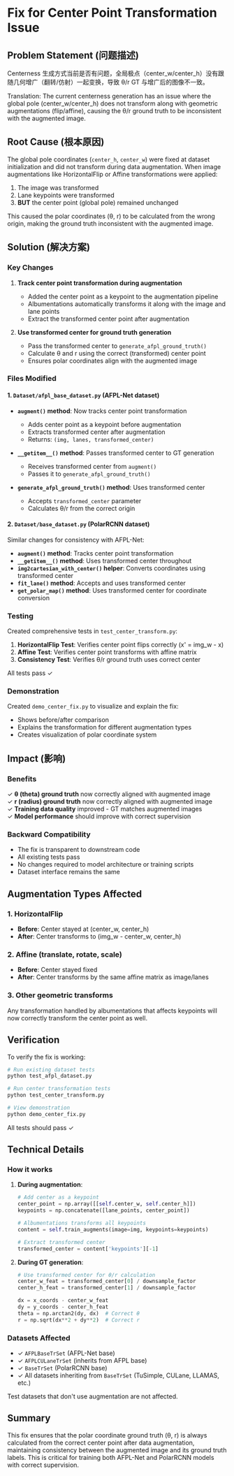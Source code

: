 # Fix for Center Point Transformation Issue

## Problem Statement (问题描述)

Centerness 生成方式当前是否有问题，全局极点（center_w/center_h）没有跟随几何增广（翻转/仿射）一起变换，导致 θ/r GT 与增广后的图像不一致。

Translation: The current centerness generation has an issue where the global pole (center_w/center_h) does not transform along with geometric augmentations (flip/affine), causing the θ/r ground truth to be inconsistent with the augmented image.

## Root Cause (根本原因)

The global pole coordinates (`center_h`, `center_w`) were fixed at dataset initialization and did not transform during data augmentation. When image augmentations like HorizontalFlip or Affine transformations were applied:

1. The image was transformed
2. Lane keypoints were transformed  
3. **BUT** the center point (global pole) remained unchanged

This caused the polar coordinates (θ, r) to be calculated from the wrong origin, making the ground truth inconsistent with the augmented image.

## Solution (解决方案)

### Key Changes

1. **Track center point transformation during augmentation**
   - Added the center point as a keypoint to the augmentation pipeline
   - Albumentations automatically transforms it along with the image and lane points
   - Extract the transformed center point after augmentation

2. **Use transformed center for ground truth generation**
   - Pass the transformed center to `generate_afpl_ground_truth()`
   - Calculate θ and r using the correct (transformed) center point
   - Ensures polar coordinates align with the augmented image

### Files Modified

#### 1. `Dataset/afpl_base_dataset.py` (AFPL-Net dataset)

- **`augment()` method**: Now tracks center point transformation
  - Adds center point as a keypoint before augmentation
  - Extracts transformed center after augmentation
  - Returns: `(img, lanes, transformed_center)`

- **`__getitem__()` method**: Passes transformed center to GT generation
  - Receives transformed center from `augment()`
  - Passes it to `generate_afpl_ground_truth()`

- **`generate_afpl_ground_truth()` method**: Uses transformed center
  - Accepts `transformed_center` parameter
  - Calculates θ/r from the correct origin

#### 2. `Dataset/base_dataset.py` (PolarRCNN dataset)

Similar changes for consistency with AFPL-Net:

- **`augment()` method**: Tracks center point transformation
- **`__getitem__()` method**: Uses transformed center throughout
- **`img2cartesian_with_center()` helper**: Converts coordinates using transformed center
- **`fit_lane()` method**: Accepts and uses transformed center
- **`get_polar_map()` method**: Uses transformed center for coordinate conversion

### Testing

Created comprehensive tests in `test_center_transform.py`:

1. **HorizontalFlip Test**: Verifies center point flips correctly (x' = img_w - x)
2. **Affine Test**: Verifies center point transforms with affine matrix
3. **Consistency Test**: Verifies θ/r ground truth uses correct center

All tests pass ✓

### Demonstration

Created `demo_center_fix.py` to visualize and explain the fix:
- Shows before/after comparison
- Explains the transformation for different augmentation types
- Creates visualization of polar coordinate system

## Impact (影响)

### Benefits

✓ **θ (theta) ground truth** now correctly aligned with augmented image  
✓ **r (radius) ground truth** now correctly aligned with augmented image  
✓ **Training data quality** improved - GT matches augmented images  
✓ **Model performance** should improve with correct supervision  

### Backward Compatibility

- The fix is transparent to downstream code
- All existing tests pass
- No changes required to model architecture or training scripts
- Dataset interface remains the same

## Augmentation Types Affected

### 1. HorizontalFlip
- **Before**: Center stayed at (center_w, center_h)
- **After**: Center transforms to (img_w - center_w, center_h)

### 2. Affine (translate, rotate, scale)
- **Before**: Center stayed fixed
- **After**: Center transforms by the same affine matrix as image/lanes

### 3. Other geometric transforms
Any transformation handled by albumentations that affects keypoints will now correctly transform the center point as well.

## Verification

To verify the fix is working:

```bash
# Run existing dataset tests
python test_afpl_dataset.py

# Run center transformation tests
python test_center_transform.py

# View demonstration
python demo_center_fix.py
```

All tests should pass ✓

## Technical Details

### How it works

1. **During augmentation**:
   ```python
   # Add center as a keypoint
   center_point = np.array([[self.center_w, self.center_h]])
   keypoints = np.concatenate([lane_points, center_point])
   
   # Albumentations transforms all keypoints
   content = self.train_augments(image=img, keypoints=keypoints)
   
   # Extract transformed center
   transformed_center = content['keypoints'][-1]
   ```

2. **During GT generation**:
   ```python
   # Use transformed center for θ/r calculation
   center_w_feat = transformed_center[0] / downsample_factor
   center_h_feat = transformed_center[1] / downsample_factor
   
   dx = x_coords - center_w_feat
   dy = y_coords - center_h_feat
   theta = np.arctan2(dy, dx)  # Correct θ
   r = np.sqrt(dx**2 + dy**2)  # Correct r
   ```

### Datasets Affected

- ✓ `AFPLBaseTrSet` (AFPL-Net base)
- ✓ `AFPLCULaneTrSet` (inherits from AFPL base)
- ✓ `BaseTrSet` (PolarRCNN base)
- ✓ All datasets inheriting from `BaseTrSet` (TuSimple, CULane, LLAMAS, etc.)

Test datasets that don't use augmentation are not affected.

## Summary

This fix ensures that the polar coordinate ground truth (θ, r) is always calculated from the correct center point after data augmentation, maintaining consistency between the augmented image and its ground truth labels. This is critical for training both AFPL-Net and PolarRCNN models with correct supervision.
